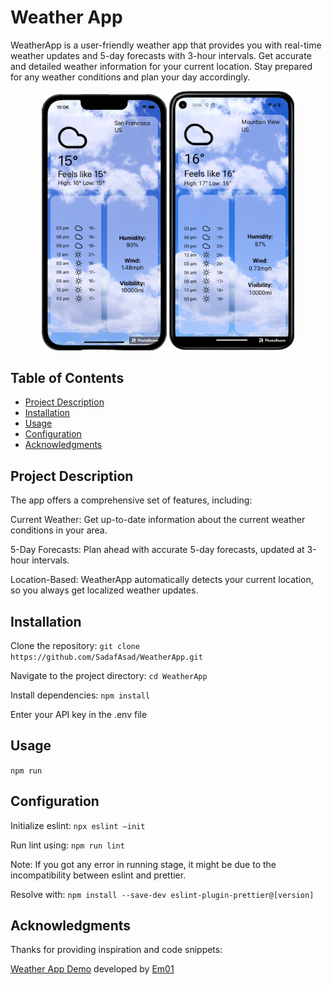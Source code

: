 # Weather App

WeatherApp is a user-friendly weather app that provides you with real-time weather updates and 5-day forecasts with 3-hour intervals. Get accurate and detailed weather information for your current location. Stay prepared for any weather conditions and plan your day accordingly. 

<p align="center">
  <img src='assets/iOSDemo.png' width='200'/>
  <img src='assets/AndroidDemo.png' width='200'/>
</p>

## Table of Contents

- [Project Description](#project-description)
- [Installation](#installation)
- [Usage](#usage)
- [Configuration](#configuration)
- [Acknowledgments](#acknowledgments)

## Project Description

The app offers a comprehensive set of features, including:

Current Weather: Get up-to-date information about the current weather conditions in your area.

5-Day Forecasts: Plan ahead with accurate 5-day forecasts, updated at 3-hour intervals.

Location-Based: WeatherApp automatically detects your current location, so you always get localized weather updates.


## Installation

Clone the repository: `git clone https://github.com/SadafAsad/WeatherApp.git`

Navigate to the project directory: `cd WeatherApp`

Install dependencies: `npm install`

Enter your API key in the .env file

## Usage

``` npm run ```

## Configuration

Initialize eslint: `npx eslint –init` 

Run lint using: `npm run lint`

Note: If you got any error in running stage, it might be due to the incompatibility between eslint and prettier.

Resolve with: `npm install --save-dev eslint-plugin-prettier@[version]`

## Acknowledgments

Thanks for providing inspiration and code snippets: 

[Weather App Demo](https://github.com/Em01/weather-app-demo) developed by [Em01](https://github.com/Em01)


